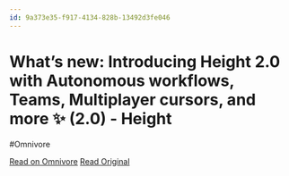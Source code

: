 ```yaml
---
id: 9a373e35-f917-4134-828b-13492d3fe046
---
```


# What’s new: Introducing Height 2.0 with Autonomous workflows, Teams, Multiplayer cursors, and more ✨ (2.0) - Height
#Omnivore

[Read on Omnivore](https://omnivore.app/me/what-s-new-introducing-height-2-0-with-autonomous-workflows-team-19203f52af4)
[Read Original](https://height.app/blog/releasenotes_v2)


